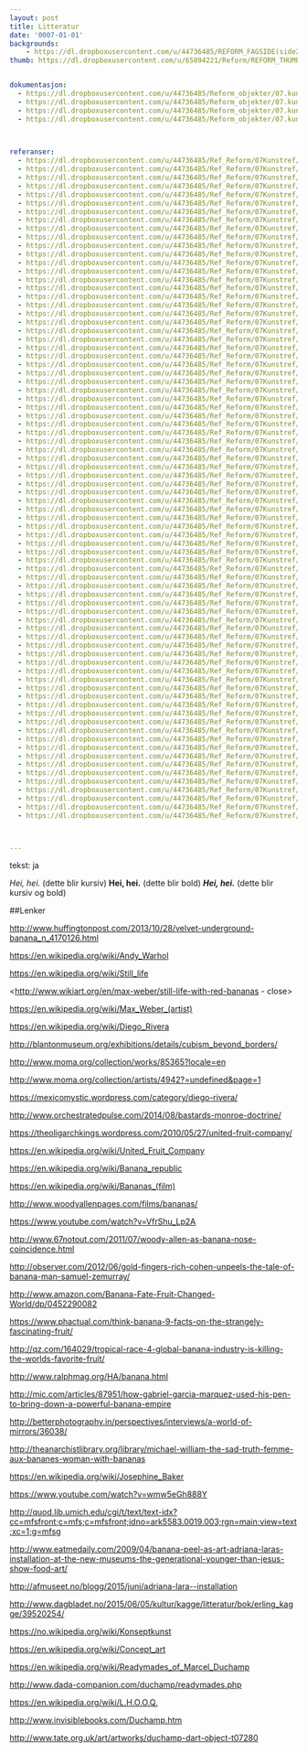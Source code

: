 ```yaml
---
layout: post
title: Litteratur
date: '0007-01-01'
backgrounds:
    - https://dl.dropboxusercontent.com/u/44736485/REFORM_FAGSIDE(side2)/07.Kunsthistorie2m.jpg
thumb: https://dl.dropboxusercontent.com/u/65894221/Reform/REFORM_THUMBNAILS/07.Kunsthistorie.jpg


dokumentasjon:
  - https://dl.dropboxusercontent.com/u/44736485/Reform_objekter/07.kunst1.jpg
  - https://dl.dropboxusercontent.com/u/44736485/Reform_objekter/07.kunst2.jpg
  - https://dl.dropboxusercontent.com/u/44736485/Reform_objekter/07.kunst3.jpg
  - https://dl.dropboxusercontent.com/u/44736485/Reform_objekter/07.kunst4.jpg
  


referanser:
  - https://dl.dropboxusercontent.com/u/44736485/Ref_Reform/07Kunstref/kunref01.jpg
  - https://dl.dropboxusercontent.com/u/44736485/Ref_Reform/07Kunstref/kunref02.jpg
  - https://dl.dropboxusercontent.com/u/44736485/Ref_Reform/07Kunstref/kunref03.jpg
  - https://dl.dropboxusercontent.com/u/44736485/Ref_Reform/07Kunstref/kunref04.jpg
  - https://dl.dropboxusercontent.com/u/44736485/Ref_Reform/07Kunstref/kunref05.jpg
  - https://dl.dropboxusercontent.com/u/44736485/Ref_Reform/07Kunstref/kunref06.jpg
  - https://dl.dropboxusercontent.com/u/44736485/Ref_Reform/07Kunstref/kunref06b.jpg
  - https://dl.dropboxusercontent.com/u/44736485/Ref_Reform/07Kunstref/kunref07.jpg
  - https://dl.dropboxusercontent.com/u/44736485/Ref_Reform/07Kunstref/kunref08.jpg
  - https://dl.dropboxusercontent.com/u/44736485/Ref_Reform/07Kunstref/kunref08b.jpg
  - https://dl.dropboxusercontent.com/u/44736485/Ref_Reform/07Kunstref/kunref09.jpg
  - https://dl.dropboxusercontent.com/u/44736485/Ref_Reform/07Kunstref/kunref10.jpg
  - https://dl.dropboxusercontent.com/u/44736485/Ref_Reform/07Kunstref/kunref11.jpg
  - https://dl.dropboxusercontent.com/u/44736485/Ref_Reform/07Kunstref/kunref12.jpg
  - https://dl.dropboxusercontent.com/u/44736485/Ref_Reform/07Kunstref/kunref13.jpg
  - https://dl.dropboxusercontent.com/u/44736485/Ref_Reform/07Kunstref/kunref14.jpg
  - https://dl.dropboxusercontent.com/u/44736485/Ref_Reform/07Kunstref/kunref15.jpg
  - https://dl.dropboxusercontent.com/u/44736485/Ref_Reform/07Kunstref/kunref16.jpg
  - https://dl.dropboxusercontent.com/u/44736485/Ref_Reform/07Kunstref/kunref17.jpg
  - https://dl.dropboxusercontent.com/u/44736485/Ref_Reform/07Kunstref/kunref17b.jpg
  - https://dl.dropboxusercontent.com/u/44736485/Ref_Reform/07Kunstref/kunref18.jpg
  - https://dl.dropboxusercontent.com/u/44736485/Ref_Reform/07Kunstref/kunref18b.jpg
  - https://dl.dropboxusercontent.com/u/44736485/Ref_Reform/07Kunstref/kunref18c.jpg
  - https://dl.dropboxusercontent.com/u/44736485/Ref_Reform/07Kunstref/kunref19.jpg
  - https://dl.dropboxusercontent.com/u/44736485/Ref_Reform/07Kunstref/kunref19a.jpg
  - https://dl.dropboxusercontent.com/u/44736485/Ref_Reform/07Kunstref/kunref19b.jpg
  - https://dl.dropboxusercontent.com/u/44736485/Ref_Reform/07Kunstref/kunref19c.jpg
  - https://dl.dropboxusercontent.com/u/44736485/Ref_Reform/07Kunstref/kunref19d.jpg
  - https://dl.dropboxusercontent.com/u/44736485/Ref_Reform/07Kunstref/kunref19e.jpg
  - https://dl.dropboxusercontent.com/u/44736485/Ref_Reform/07Kunstref/kunref20.jpg
  - https://dl.dropboxusercontent.com/u/44736485/Ref_Reform/07Kunstref/kunref21.jpg
  - https://dl.dropboxusercontent.com/u/44736485/Ref_Reform/07Kunstref/kunref21b.jpg
  - https://dl.dropboxusercontent.com/u/44736485/Ref_Reform/07Kunstref/kunref22.jpg
  - https://dl.dropboxusercontent.com/u/44736485/Ref_Reform/07Kunstref/kunref23.jpg
  - https://dl.dropboxusercontent.com/u/44736485/Ref_Reform/07Kunstref/kunref24.jpg
  - https://dl.dropboxusercontent.com/u/44736485/Ref_Reform/07Kunstref/kunref25.jpg
  - https://dl.dropboxusercontent.com/u/44736485/Ref_Reform/07Kunstref/kunref25a.jpg
  - https://dl.dropboxusercontent.com/u/44736485/Ref_Reform/07Kunstref/kunref25b.jpg
  - https://dl.dropboxusercontent.com/u/44736485/Ref_Reform/07Kunstref/kunref26.jpg
  - https://dl.dropboxusercontent.com/u/44736485/Ref_Reform/07Kunstref/kunref27.jpg
  - https://dl.dropboxusercontent.com/u/44736485/Ref_Reform/07Kunstref/kunref28.jpg
  - https://dl.dropboxusercontent.com/u/44736485/Ref_Reform/07Kunstref/kunref29.jpg
  - https://dl.dropboxusercontent.com/u/44736485/Ref_Reform/07Kunstref/kunref30.jpg
  - https://dl.dropboxusercontent.com/u/44736485/Ref_Reform/07Kunstref/kunref31.jpg
  - https://dl.dropboxusercontent.com/u/44736485/Ref_Reform/07Kunstref/kunref32.jpg
  - https://dl.dropboxusercontent.com/u/44736485/Ref_Reform/07Kunstref/kunref33.jpg
  - https://dl.dropboxusercontent.com/u/44736485/Ref_Reform/07Kunstref/kunref34.jpg
  - https://dl.dropboxusercontent.com/u/44736485/Ref_Reform/07Kunstref/kunref35.jpg
  - https://dl.dropboxusercontent.com/u/44736485/Ref_Reform/07Kunstref/kunref36.jpg
  - https://dl.dropboxusercontent.com/u/44736485/Ref_Reform/07Kunstref/kunref37.jpg
  - https://dl.dropboxusercontent.com/u/44736485/Ref_Reform/07Kunstref/kunref38.jpg
  - https://dl.dropboxusercontent.com/u/44736485/Ref_Reform/07Kunstref/kunref39.jpg
  - https://dl.dropboxusercontent.com/u/44736485/Ref_Reform/07Kunstref/kunref39b.jpg
  - https://dl.dropboxusercontent.com/u/44736485/Ref_Reform/07Kunstref/kunref39c.jpg
  - https://dl.dropboxusercontent.com/u/44736485/Ref_Reform/07Kunstref/kunref40.jpg
  - https://dl.dropboxusercontent.com/u/44736485/Ref_Reform/07Kunstref/kunref40b.jpg
  - https://dl.dropboxusercontent.com/u/44736485/Ref_Reform/07Kunstref/kunref40c.jpg
  - https://dl.dropboxusercontent.com/u/44736485/Ref_Reform/07Kunstref/kunref40d.jpg
  - https://dl.dropboxusercontent.com/u/44736485/Ref_Reform/07Kunstref/kunref41.jpg
  - https://dl.dropboxusercontent.com/u/44736485/Ref_Reform/07Kunstref/kunref42.jpg
  - https://dl.dropboxusercontent.com/u/44736485/Ref_Reform/07Kunstref/kunref42b.jpg
  - https://dl.dropboxusercontent.com/u/44736485/Ref_Reform/07Kunstref/kunref42c.jpg
  - https://dl.dropboxusercontent.com/u/44736485/Ref_Reform/07Kunstref/kunref42d.jpg
  - https://dl.dropboxusercontent.com/u/44736485/Ref_Reform/07Kunstref/kunref42e.jpg
  - https://dl.dropboxusercontent.com/u/44736485/Ref_Reform/07Kunstref/kunref43.jpg
  - https://dl.dropboxusercontent.com/u/44736485/Ref_Reform/07Kunstref/kunref43a.jpg
  - https://dl.dropboxusercontent.com/u/44736485/Ref_Reform/07Kunstref/kunref43b.jpg
  - https://dl.dropboxusercontent.com/u/44736485/Ref_Reform/07Kunstref/kunref43c.jpg
  - https://dl.dropboxusercontent.com/u/44736485/Ref_Reform/07Kunstref/kunref43d.jpg
  - https://dl.dropboxusercontent.com/u/44736485/Ref_Reform/07Kunstref/kunref43e.jpg
  - https://dl.dropboxusercontent.com/u/44736485/Ref_Reform/07Kunstref/kunref44.jpg
  - https://dl.dropboxusercontent.com/u/44736485/Ref_Reform/07Kunstref/kunref44b.jpg
  - https://dl.dropboxusercontent.com/u/44736485/Ref_Reform/07Kunstref/kunref44c.jpg
  - https://dl.dropboxusercontent.com/u/44736485/Ref_Reform/07Kunstref/kunref44d.jpg
  - https://dl.dropboxusercontent.com/u/44736485/Ref_Reform/07Kunstref/kunref44e.jpg
  - https://dl.dropboxusercontent.com/u/44736485/Ref_Reform/07Kunstref/kunref45.jpg
  - https://dl.dropboxusercontent.com/u/44736485/Ref_Reform/07Kunstref/kunref45b.jpg
  - https://dl.dropboxusercontent.com/u/44736485/Ref_Reform/07Kunstref/kunref46.jpg



---
```

tekst: ja

*Hei, hei.* (dette blir kursiv)
**Hei, hei.** (dette blir bold)
***Hei, hei.*** (dette blir kursiv og bold)

##Lenker

<http://www.huffingtonpost.com/2013/10/28/velvet-underground-banana_n_4170126.html>

<https://en.wikipedia.org/wiki/Andy_Warhol>

<https://en.wikipedia.org/wiki/Still_life>

<http://www.wikiart.org/en/max-weber/still-life-with-red-bananas - close>

<https://en.wikipedia.org/wiki/Max_Weber_(artist)>

<https://en.wikipedia.org/wiki/Diego_Rivera>

<http://blantonmuseum.org/exhibitions/details/cubism_beyond_borders/>

<http://www.moma.org/collection/works/85365?locale=en>

<http://www.moma.org/collection/artists/4942?=undefined&page=1>

<https://mexicomystic.wordpress.com/category/diego-rivera/>

<http://www.orchestratedpulse.com/2014/08/bastards-monroe-doctrine/>

<https://theoligarchkings.wordpress.com/2010/05/27/united-fruit-company/>

<https://en.wikipedia.org/wiki/United_Fruit_Company>

<https://en.wikipedia.org/wiki/Banana_republic>

<https://en.wikipedia.org/wiki/Bananas_(film)>

<http://www.woodyallenpages.com/films/bananas/>

<https://www.youtube.com/watch?v=VfrShu_Lp2A>

<http://www.67notout.com/2011/07/woody-allen-as-banana-nose-coincidence.html>

<http://observer.com/2012/06/gold-fingers-rich-cohen-unpeels-the-tale-of-banana-man-samuel-zemurray/>

<http://www.amazon.com/Banana-Fate-Fruit-Changed-World/dp/0452290082>

<https://www.phactual.com/think-banana-9-facts-on-the-strangely-fascinating-fruit/>

<http://qz.com/164029/tropical-race-4-global-banana-industry-is-killing-the-worlds-favorite-fruit/>

<http://www.ralphmag.org/HA/banana.html>

<http://mic.com/articles/87951/how-gabriel-garcia-marquez-used-his-pen-to-bring-down-a-powerful-banana-empire>

<http://betterphotography.in/perspectives/interviews/a-world-of-mirrors/36038/>

<http://theanarchistlibrary.org/library/michael-william-the-sad-truth-femme-aux-bananes-woman-with-bananas>

<https://en.wikipedia.org/wiki/Josephine_Baker>

<https://www.youtube.com/watch?v=wmw5eGh888Y>

<http://quod.lib.umich.edu/cgi/t/text/text-idx?cc=mfsfront;c=mfs;c=mfsfront;idno=ark5583.0019.003;rgn=main;view=text;xc=1;g=mfsg>

<http://www.eatmedaily.com/2009/04/banana-peel-as-art-adriana-laras-installation-at-the-new-museums-the-generational-younger-than-jesus-show-food-art/>

<http://afmuseet.no/blogg/2015/juni/adriana-lara--installation>

<http://www.dagbladet.no/2015/06/05/kultur/kagge/litteratur/bok/erling_kagge/39520254/>

<https://no.wikipedia.org/wiki/Konseptkunst>

<https://en.wikipedia.org/wiki/Concept_art>

<https://en.wikipedia.org/wiki/Readymades_of_Marcel_Duchamp>

<http://www.dada-companion.com/duchamp/readymades.php>

<https://en.wikipedia.org/wiki/L.H.O.O.Q.>

<http://www.invisiblebooks.com/Duchamp.htm>

<http://www.tate.org.uk/art/artworks/duchamp-dart-object-t07280>

